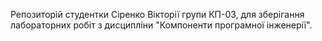Репозиторій студентки Сіренко Вікторії групи КП-03, для зберігання лабораторних робіт з дисципліни "Компоненти програмної інженерії".
